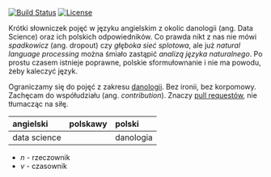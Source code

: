 [![Build Status](https://travis-ci.com/xenteros/polski-w-data-science.svg?branch=master)](https://travis-ci.com/xenteros/polski-w-data-science)
[![License](https://img.shields.io/badge/License-Apache%202.0-blue.svg)](https://opensource.org/licenses/Apache-2.0)

Krótki słowniczek pojęć w języku angielskim z okolic danologii (ang. Data Science) oraz ich polskich odpowiedników.
Co prawda nikt z nas nie mówi _spadkowicz_ (ang. dropout) czy _głęboka sieć splotowa_, ale już _natural language processing_ można śmiało zastąpić _analizą języka naturalnego_.
Po prostu czasem istnieje poprawne, polskie sformułownanie i nie ma powodu, żeby kaleczyć język.

Ograniczamy się do pojęć z zakresu [danologii](https://www.youtube.com/watch?v=4g-a5cs7tQ0).
Bez ironii, bez korpomowy.
Zachęcam do współudziału (ang. _contribution_).
Znaczy [pull requestów](https://github.com/xenteros/polski-w-data-science/pulls), nie tłumacząc na siłę.

| angielski            | polskawy            | polski                                |
| :------------------- | :------------------ | :------------------------------------ |
| data science         |                     | danologia                             |


* _n_ - rzeczownik
* _v_ - czasownik
